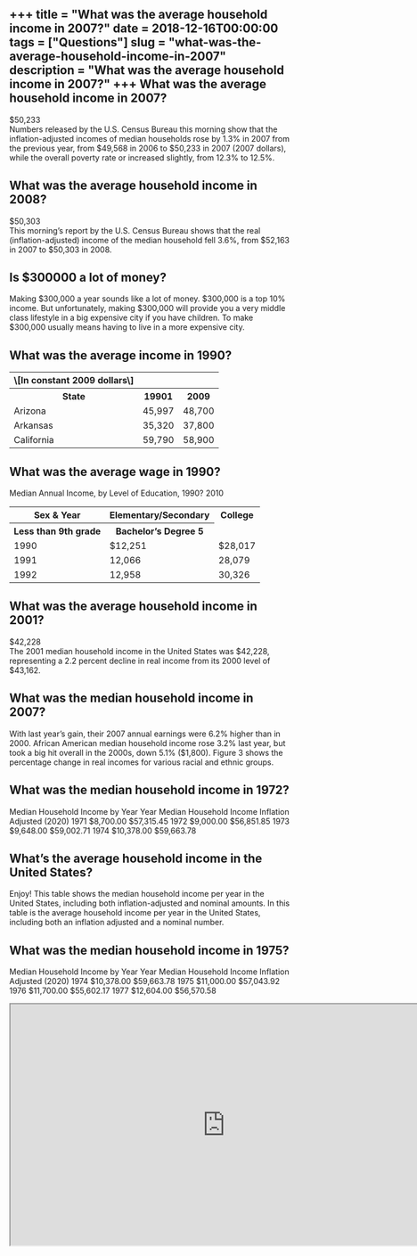 +++
title = "What was the average household income in 2007?"
date = 2018-12-16T00:00:00
tags = ["Questions"]
slug = "what-was-the-average-household-income-in-2007"
description = "What was the average household income in 2007?"
+++
What was the average household income in 2007?
----------------------------------------------

$50,233  
Numbers released by the U.S. Census Bureau this morning show that the inflation-adjusted incomes of median households rose by 1.3% in 2007 from the previous year, from $49,568 in 2006 to $50,233 in 2007 (2007 dollars), while the overall poverty rate or increased slightly, from 12.3% to 12.5%.

What was the average household income in 2008?
----------------------------------------------

$50,303  
This morning’s report by the U.S. Census Bureau shows that the real (inflation-adjusted) income of the median household fell 3.6%, from $52,163 in 2007 to $50,303 in 2008.

Is $300000 a lot of money?
--------------------------

Making $300,000 a year sounds like a lot of money. $300,000 is a top 10% income. But unfortunately, making $300,000 will provide you a very middle class lifestyle in a big expensive city if you have children. To make $300,000 usually means having to live in a more expensive city.

What was the average income in 1990?
------------------------------------

<table><tr><th>\[In constant 2009 dollars\]</th></tr><tr><th>State</th><th>19901</th><th>2009</th></tr><tr><td>Arizona</td><td>45,997</td><td>48,700</td></tr><tr><td>Arkansas</td><td>35,320</td><td>37,800</td></tr><tr><td>California</td><td>59,790</td><td>58,900</td></tr></table>

What was the average wage in 1990?
----------------------------------

Median Annual Income, by Level of Education, 1990? 2010

<table><tr><th>Sex &amp; Year</th><th>Elementary/Secondary</th><th>College</th></tr><tr><th>Less than 9th grade</th><th>Bachelor’s Degree 5</th></tr><tr><td>1990</td><td>$12,251</td><td>$28,017</td></tr><tr><td>1991</td><td>12,066</td><td>28,079</td></tr><tr><td>1992</td><td>12,958</td><td>30,326</td></tr></table>

What was the average household income in 2001?
----------------------------------------------

$42,228  
The 2001 median household income in the United States was $42,228, representing a 2.2 percent decline in real income from its 2000 level of $43,162.

What was the median household income in 2007?
---------------------------------------------

With last year’s gain, their 2007 annual earnings were 6.2% higher than in 2000. African American median household income rose 3.2% last year, but took a big hit overall in the 2000s, down 5.1% ($1,800). Figure 3 shows the percentage change in real incomes for various racial and ethnic groups.

What was the median household income in 1972?
---------------------------------------------

Median Household Income by Year Year Median Household Income Inflation Adjusted (2020) 1971 $8,700.00 $57,315.45 1972 $9,000.00 $56,851.85 1973 $9,648.00 $59,002.71 1974 $10,378.00 $59,663.78

What’s the average household income in the United States?
---------------------------------------------------------

Enjoy! This table shows the median household income per year in the United States, including both inflation-adjusted and nominal amounts. In this table is the average household income per year in the United States, including both an inflation adjusted and a nominal number.

What was the median household income in 1975?
---------------------------------------------

Median Household Income by Year Year Median Household Income Inflation Adjusted (2020) 1974 $10,378.00 $59,663.78 1975 $11,000.00 $57,043.92 1976 $11,700.00 $55,602.17 1977 $12,604.00 $56,570.58

<iframe allow="accelerometer; autoplay; clipboard-write; encrypted-media; gyroscope; picture-in-picture" allowfullscreen="" class="__youtube_prefs__  epyt-is-override  no-lazyload" data-no-lazy="1" data-origheight="433" data-origwidth="770" data-skipgform_ajax_framebjll="" height="433" id="_ytid_92525" loading="lazy" src="https://www.youtube.com/embed/ySNXajvnXkU?enablejsapi=1&autoplay=0&cc_load_policy=0&cc_lang_pref=&iv_load_policy=1&loop=0&modestbranding=0&rel=1&fs=1&playsinline=0&autohide=2&theme=dark&color=red&controls=1&" title="YouTube player" width="770"></iframe>